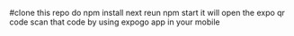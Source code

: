 #clone this repo
do npm install
next reun npm start
it will open the expo qr code scan that code by using expogo app in your mobile
